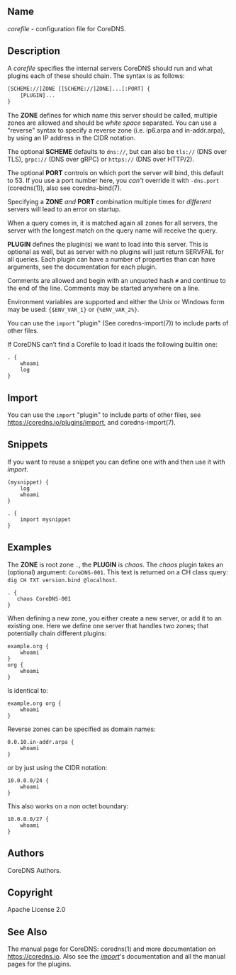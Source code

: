 ## Name

*corefile* - configuration file for CoreDNS.

## Description

A *corefile* specifies the internal servers CoreDNS should run and what plugins each of these
should chain. The syntax is as follows:

~~~ txt
[SCHEME://]ZONE [[SCHEME://]ZONE]...[:PORT] {
    [PLUGIN]...
}
~~~

The **ZONE** defines for which name this server should be called, multiple zones are allowed and
should be *white space* separated. You can use a "reverse" syntax to specify a reverse zone (i.e.
ip6.arpa and in-addr.arpa), by using an IP address in the CIDR notation.

The optional **SCHEME** defaults to `dns://`, but can also be `tls://` (DNS over TLS), `grpc://`
(DNS over gRPC) or `https://` (DNS over HTTP/2).

The optional **PORT** controls on which port the server will bind, this default to 53. If you use
a port number here, you *can't* override it with `-dns.port` (coredns(1)), also see coredns-bind(7).

Specifying a **ZONE** *and* **PORT** combination multiple times for *different* servers will lead to
an error on startup.

When a query comes in, it is matched again all zones for all servers, the server with the longest
match on the query name will receive the query.

**PLUGIN** defines the plugin(s) we want to load into this server. This is optional as well, but as
server with no plugins will just return SERVFAIL for all queries. Each plugin can have a number of
properties than can have arguments, see the documentation for each plugin.

Comments are allowed and begin with an unquoted hash `#` and continue to the end of the line.
Comments may be started anywhere on a line.

Environment variables are supported and either the Unix or Windows form may be used: `{$ENV_VAR_1}`
or `{%ENV_VAR_2%}`.

You can use the `import` "plugin" (See coredns-import(7)) to include parts of other files.

If CoreDNS can’t find a Corefile to load it loads the following builtin one:

~~~ corefile
. {
    whoami
    log
}
~~~

## Import

You can use the `import` "plugin" to include parts of other files, see
<https://coredns.io/plugins/import>, and coredns-import(7).

## Snippets

If you want to reuse a snippet you can define one with and then use it with *import*.

~~~ corefile
(mysnippet) {
    log
    whoami
}

. {
    import mysnippet
}
~~~

## Examples

The **ZONE** is root zone `.`, the **PLUGIN** is *chaos*. The *chaos* plugin takes an (optional) argument:
`CoreDNS-001`. This text is returned on a CH class query: `dig CH TXT version.bind @localhost`.

~~~ corefile
. {
   chaos CoreDNS-001
}
~~~

When defining a new zone, you either create a new server, or add it to an existing one. Here we
define one server that handles two zones; that potentially chain different plugins:

~~~ corefile
example.org {
    whoami
}
org {
    whoami
}
~~~

Is identical to:

~~~ corefile
example.org org {
    whoami
}
~~~

Reverse zones can be specified as domain names:

~~~ corefile
0.0.10.in-addr.arpa {
    whoami
}
~~~

or by just using the CIDR notation:

~~~ corefile
10.0.0.0/24 {
    whoami
}
~~~

This also works on a non octet boundary:

~~~ corefile
10.0.0.0/27 {
    whoami
}
~~~

## Authors

CoreDNS Authors.

## Copyright

Apache License 2.0

## See Also

The manual page for CoreDNS: coredns(1) and more documentation on <https://coredns.io>.
Also see the [*import*](https://coredns.io/plugins/import)'s documentation and all the manual pages
for the plugins.
